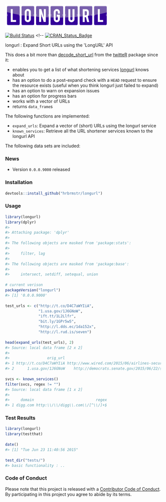 <!-- README.md is generated from README.Rmd. Please edit that file -->
![](longurl.png)

[![Build Status](https://travis-ci.org/hrbrmstr/longurl.svg)](https://travis-ci.org/hrbrmstr/longurl) <!-- ![Project Status: Concept - Minimal or no implementation has been done yet.](http://www.repostatus.org/badges/0.1.0/concept.svg)](http://www.repostatus.org/#concept) --> <!-- [![CRAN_Status_Badge](http://www.r-pkg.org/badges/version/longurl)](http://cran.r-project.org/web/packages/longurl) 
<!-- ![downloads](http://cranlogs.r-pkg.org/badges/grand-total/longurl) -->

longurl : Expand Short URLs using the 'LongURL' API

This does a bit more than [decode\_short\_url](https://github.com/geoffjentry/twitteR/blob/master/R/utils.R#L22-L31) from the [twitteR](https://github.com/geoffjentry/twitteR) package since it:

-   enables you to get a list of what shortening services [longurl](http://longurl.org/) knows about
-   has an option to do a post-expand check with a `HEAD` request to ensure the resource exists (useful when you think longurl just failed to expand)
-   has an option to warn on expansion issues
-   has an option for progress bars
-   works with a vector of URLs
-   returns `data_frame`s

The following functions are implemented:

-   `expand_urls`: Expand a vector of (short) URLs using the longurl service
-   `known_services`: Retrieve all the URL shortener services known to the longurl API

The following data sets are included:

### News

-   Version `0.0.0.9000` released

### Installation

``` r
devtools::install_github("hrbrmstr/longurl")
```

### Usage

``` r
library(longurl)
library(dplyr)
#> 
#> Attaching package: 'dplyr'
#> 
#> The following objects are masked from 'package:stats':
#> 
#>     filter, lag
#> 
#> The following objects are masked from 'package:base':
#> 
#>     intersect, setdiff, setequal, union

# current verison
packageVersion("longurl")
#> [1] '0.0.0.9000'

test_urls <- c("http://t.co/D4C7aWYIiA",
               "1.usa.gov/1J6GNoW",
               "ift.tt/1L2Llfr",
               "bit.ly/1GPr5w5",
               "http://l.dds.ec/1da152x",
               "http://l.rud.is/seven")

head(expand_urls(test_urls), 2)
#> Source: local data frame [2 x 2]
#> 
#>                 orig_url                                                                expanded_url
#> 1 http://t.co/D4C7aWYIiA http://www.wired.com/2015/06/airlines-security-hole-grounded-polish-planes/
#> 2      1.usa.gov/1J6GNoW    http://democrats.senate.gov/2015/06/22/schedule-for-monday-june-22-2015/

svcs <- known_services()
filter(svcs, regex != "")
#> Source: local data frame [1 x 2]
#> 
#>     domain                            regex
#> 1 digg.com http:\\/\\/digg\\.com\\/[^\\/]+$
```

### Test Results

``` r
library(longurl)
library(testthat)

date()
#> [1] "Tue Jun 23 11:40:56 2015"

test_dir("tests/")
#> basic functionality : ..
```

### Code of Conduct

Please note that this project is released with a [Contributor Code of Conduct](CONDUCT.md). By participating in this project you agree to abide by its terms.
